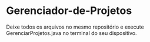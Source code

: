 # Gerenciador-de-Projetos

Deixe todos os arquivos no mesmo repositório e execute GerenciarProjetos.java no terminal do seu dispositivo.
